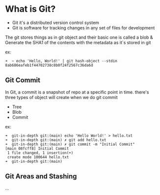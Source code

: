 # What is Git?
- Git it's a distributed version control system
- Git is software for tracking changes in any set of files for development

The git stores things as in git object and their basic one is called a blob & Generate the SHA1 of the contents with the metadata as it`s stored in git

ex:
```
➜  ~ echo 'Hello, World!' | git hash-object --stdin
8ab686eafeb1f44702738c8b0f24f2567c36da6d
```

## Git Commit
In Git, a commit is a snapshot of repo at a specific point in time. there's three types of object will create when we do git commit
- Tree
- Blob
- Commit

ex:
```
➜  git-in-depth git:(main) echo 'Hello World!' > hello.txt
➜  git-in-depth git:(main) ✗ git add hello.txt
➜  git-in-depth git:(main) ✗ git commit -m "Initial Commit" 
[main 08fcff8] Initial Commit
 1 file changed, 1 insertion(+)
 create mode 100644 hello.txt
➜  git-in-depth git:(main) 
```

## Git Areas and Stashing
...

